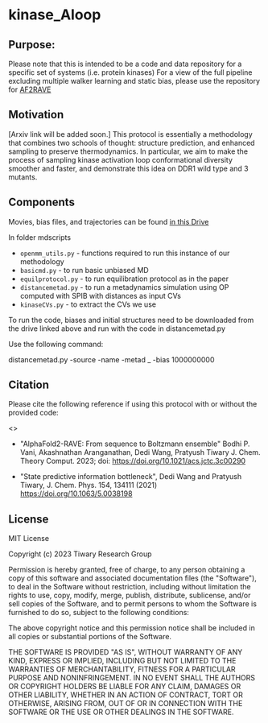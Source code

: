 # kinase_Aloop

## Purpose:
Please note that this is intended to be a code and data repository for a specific set of systems (i.e. protein kinases)
For a view of the full pipeline excluding multiple walker learning and static bias, please use the repository for [AF2RAVE](https://github.com/tiwarylab/alphafold2rave/)

## Motivation
[Arxiv link will be added soon.]
This protocol is essentially a methodology that combines two schools of thought: structure prediction, and enhanced sampling to preserve thermodynamics.
In particular, we aim to make the process of sampling kinase activation loop conformational diversity smoother and faster, and demonstrate this idea on DDR1 wild type and 3 mutants.

## Components

Movies, bias files, and trajectories can be found [in this Drive](https://drive.google.com/drive/folders/1XyCVlFqbUwnPY3J1f1P36W4E4e-AeOiI)

In folder mdscripts
* `openmm_utils.py` - functions required to run this instance of our methodology
* `basicmd.py` - to run basic unbiased MD
* `equilprotocol.py` - to run equilibration protocol as in the paper
* `distancemetad.py` - to run a metadynamics simulation using OP computed with SPIB with distances as input CVs
* `kinaseCVs.py` - to extract the CVs we use

To run the code, biases and initial structures need to be downloaded from the drive linked above and run with the code in distancemetad.py

Use the following command:

distancemetad.py -source <first structure> -name <name> -metad <mutant name>_ -bias 1000000000
## Citation

Please cite the following reference if using this protocol with or without the provided code:

<<add arxiv link soon>>

* "AlphaFold2-RAVE: From sequence to Boltzmann ensemble"
Bodhi P. Vani, Akashnathan Aranganathan, Dedi Wang, Pratyush Tiwary
J. Chem. Theory Comput. 2023; doi: https://doi.org/10.1021/acs.jctc.3c00290

* "State predictive information bottleneck", Dedi Wang and Pratyush Tiwary, J. Chem. Phys. 154, 134111 (2021) https://doi.org/10.1063/5.0038198



## License

MIT License

Copyright (c) 2023 Tiwary Research Group

Permission is hereby granted, free of charge, to any person obtaining a copy of this software and associated documentation files (the "Software"), to deal in the Software without restriction, including without limitation the rights to use, copy, modify, merge, publish, distribute, sublicense, and/or sell copies of the Software, and to permit persons to whom the Software is furnished to do so, subject to the following conditions:

The above copyright notice and this permission notice shall be included in all copies or substantial portions of the Software.

THE SOFTWARE IS PROVIDED "AS IS", WITHOUT WARRANTY OF ANY KIND, EXPRESS OR IMPLIED, INCLUDING BUT NOT LIMITED TO THE WARRANTIES OF MERCHANTABILITY, FITNESS FOR A PARTICULAR PURPOSE AND NONINFRINGEMENT. IN NO EVENT SHALL THE AUTHORS OR COPYRIGHT HOLDERS BE LIABLE FOR ANY CLAIM, DAMAGES OR OTHER LIABILITY, WHETHER IN AN ACTION OF CONTRACT, TORT OR OTHERWISE, ARISING FROM, OUT OF OR IN CONNECTION WITH THE SOFTWARE OR THE USE OR OTHER DEALINGS IN THE SOFTWARE.
